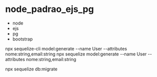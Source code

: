 # node_padrao_ejs_pg

- node
- ejs
- pg
- bootstrap


npx sequelize-cli model:generate  --name User --attributes nome:string,email:string
npx sequelize model:generate  --name User --attributes nome:string,email:string

npx sequelize db:migrate